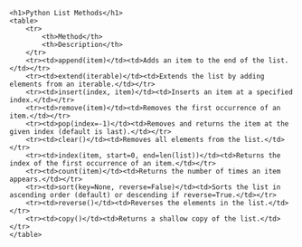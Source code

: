 
    <h1>Python List Methods</h1>
    <table>
        <tr>
            <th>Method</th>
            <th>Description</th>
        </tr>
        <tr><td>append(item)</td><td>Adds an item to the end of the list.</td></tr>
        <tr><td>extend(iterable)</td><td>Extends the list by adding elements from an iterable.</td></tr>
        <tr><td>insert(index, item)</td><td>Inserts an item at a specified index.</td></tr>
        <tr><td>remove(item)</td><td>Removes the first occurrence of an item.</td></tr>
        <tr><td>pop(index=-1)</td><td>Removes and returns the item at the given index (default is last).</td></tr>
        <tr><td>clear()</td><td>Removes all elements from the list.</td></tr>
        <tr><td>index(item, start=0, end=len(list))</td><td>Returns the index of the first occurrence of an item.</td></tr>
        <tr><td>count(item)</td><td>Returns the number of times an item appears.</td></tr>
        <tr><td>sort(key=None, reverse=False)</td><td>Sorts the list in ascending order (default) or descending if reverse=True.</td></tr>
        <tr><td>reverse()</td><td>Reverses the elements in the list.</td></tr>
        <tr><td>copy()</td><td>Returns a shallow copy of the list.</td></tr>
    </table>

